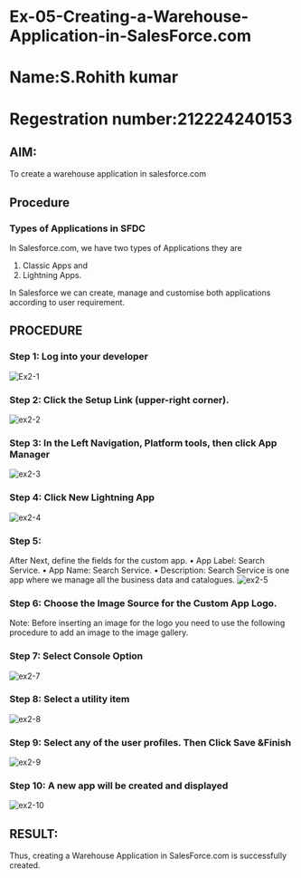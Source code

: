 # Ex-05-Creating-a-Warehouse-Application-in-SalesForce.com
# Name:S.Rohith kumar
# Regestration number:212224240153
## AIM:
To create a warehouse application in salesforce.com

## Procedure

### Types of Applications in SFDC

In Salesforce.com, we have two types of Applications they are
1.	Classic Apps and
2.	Lightning Apps.

In Salesforce we can create, manage and customise both applications according to user requirement.

## PROCEDURE

### Step 1: Log into your developer
![Ex2-1](https://github.com/DrMalathiSaravanan/Ex-02-Creating-a-Warehouse-Application-in-SalesForce.com/assets/139700114/93b506fe-5542-4036-a344-939cbe7e67f3)

### Step 2: Click the Setup Link (upper-right corner).
 ![ex2-2](https://github.com/DrMalathiSaravanan/Ex-02-Creating-a-Warehouse-Application-in-SalesForce.com/assets/139700114/183746f5-0293-4cd4-bece-09eb8b7ed11e)


### Step 3: In the Left Navigation, Platform tools, then click App Manager
![ex2-3](https://github.com/DrMalathiSaravanan/Ex-02-Creating-a-Warehouse-Application-in-SalesForce.com/assets/139700114/e5f4f615-d819-40cd-92d6-9d61da20122d)

### Step 4: Click New Lightning App

![ex2-4](https://github.com/DrMalathiSaravanan/Ex-02-Creating-a-Warehouse-Application-in-SalesForce.com/assets/139700114/76777c8e-433b-439d-9813-f0eafa73acb4)

### Step 5: 
After Next, define the fields for the custom app.
•	App Label: Search Service.
•	App Name: Search Service.
•	Description: Search Service is one app where we manage all the business data and catalogues.
 ![ex2-5](https://github.com/DrMalathiSaravanan/Ex-02-Creating-a-Warehouse-Application-in-SalesForce.com/assets/139700114/e82870fd-7400-4bf6-9dfe-622df1825574)


### Step 6: Choose the Image Source for the Custom App Logo.

Note: Before inserting an image for the logo you need to use the following procedure to add an image to the image gallery.
 
### Step 7: Select Console Option


![ex2-7](https://github.com/DrMalathiSaravanan/Ex-02-Creating-a-Warehouse-Application-in-SalesForce.com/assets/139700114/f4401b49-8fc7-418a-ae18-1ec61d115739)



### Step 8: Select a utility item


![ex2-8](https://github.com/DrMalathiSaravanan/Ex-02-Creating-a-Warehouse-Application-in-SalesForce.com/assets/139700114/9f6179b9-a990-4edc-87a1-f9a5ecdbec0c)



### Step 9: Select any of the user profiles. Then Click Save &Finish


![ex2-9](https://github.com/DrMalathiSaravanan/Ex-02-Creating-a-Warehouse-Application-in-SalesForce.com/assets/139700114/454ff962-a7a0-41c3-9cd0-0b3e638f117b)

 
### Step 10: A new app will be created and displayed



![ex2-10](https://github.com/DrMalathiSaravanan/Ex-02-Creating-a-Warehouse-Application-in-SalesForce.com/assets/139700114/9be0d550-d6ad-434e-82bb-74f9c05bfd2f)




## RESULT:

Thus, creating a Warehouse Application in SalesForce.com is successfully created.
